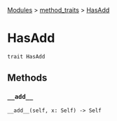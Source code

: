 [Modules](../index.md) > [method_traits](./index.md) > [HasAdd]()

# HasAdd

```
trait HasAdd
```

## Methods

### `__add__`

```
__add__(self, x: Self) -> Self
```

